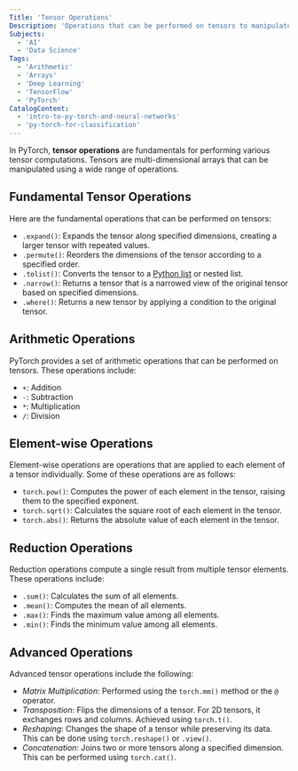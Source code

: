 ```yaml
---
Title: 'Tensor Operations'
Description: 'Operations that can be performed on tensors to manipulate and transform their values.'
Subjects:
  - 'AI'
  - 'Data Science'
Tags:
  - 'Arithmetic'
  - 'Arrays'
  - 'Deep Learning'
  - 'TensorFlow'
  - 'PyTorch'
CatalogContent:
  - 'intro-to-py-torch-and-neural-networks'
  - 'py-torch-for-classification'
---
```


In PyTorch, **tensor operations** are fundamentals for performing various tensor computations. Tensors are multi-dimensional arrays that can be manipulated using a wide range of operations.

## Fundamental Tensor Operations

Here are the fundamental operations that can be performed on tensors:

- `.expand()`: Expands the tensor along specified dimensions, creating a larger tensor with repeated values.
- `.permute()`: Reorders the dimensions of the tensor according to a specified order.
- `.tolist()`: Converts the tensor to a [Python list](https://www.codecademy.com/resources/docs/python/lists) or nested list.
- `.narrow()`: Returns a tensor that is a narrowed view of the original tensor based on specified dimensions.
- `.where()`: Returns a new tensor by applying a condition to the original tensor.

## Arithmetic Operations

PyTorch provides a set of arithmetic operations that can be performed on tensors. These operations include:

- `+`: Addition
- `-`: Subtraction
- `*`: Multiplication
- `/`: Division

## Element-wise Operations

Element-wise operations are operations that are applied to each element of a tensor individually. Some of these operations are as follows:

- `torch.pow()`: Computes the power of each element in the tensor, raising them to the specified exponent.
- `torch.sqrt()`: Calculates the square root of each element in the tensor.
- `torch.abs()`: Returns the absolute value of each element in the tensor.

## Reduction Operations

Reduction operations compute a single result from multiple tensor elements. These operations include:

- `.sum()`: Calculates the sum of all elements.
- `.mean()`: Computes the mean of all elements.
- `.max()`: Finds the maximum value among all elements.
- `.min()`: Finds the minimum value among all elements.

## Advanced Operations

Advanced tensor operations include the following:

- _Matrix Multiplication_: Performed using the `torch.mm()` method or the `@` operator.
- _Transposition_: Flips the dimensions of a tensor. For 2D tensors, it exchanges rows and columns. Achieved using `torch.t()`.
- _Reshaping_: Changes the shape of a tensor while preserving its data. This can be done using `torch.reshape()` or `.view()`.
- _Concatenation_: Joins two or more tensors along a specified dimension. This can be performed using `torch.cat()`.
